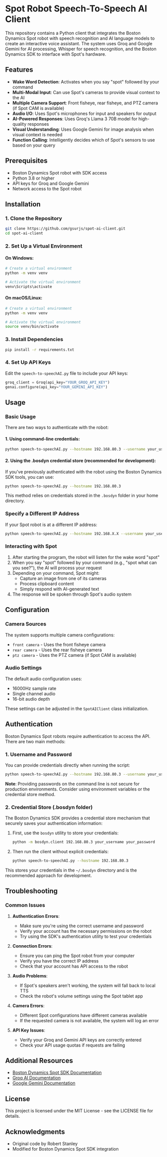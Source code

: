 # Spot Robot Speech-To-Speech AI Client

This repository contains a Python client that integrates the Boston Dynamics Spot robot with speech recognition and AI language models to create an interactive voice assistant. The system uses Groq and Google Gemini for AI processing, Whisper for speech recognition, and the Boston Dynamics SDK to interface with Spot's hardware.

## Features

- **Wake Word Detection**: Activates when you say "spot" followed by your command
- **Multi-Modal Input**: Can use Spot's cameras to provide visual context to the AI
- **Multiple Camera Support**: Front fisheye, rear fisheye, and PTZ camera (if Spot CAM is available)
- **Audio I/O**: Uses Spot's microphones for input and speakers for output
- **AI-Powered Responses**: Uses Groq's Llama 3 70B model for high-quality responses
- **Visual Understanding**: Uses Google Gemini for image analysis when visual context is needed
- **Function Calling**: Intelligently decides which of Spot's sensors to use based on your query

## Prerequisites

- Boston Dynamics Spot robot with SDK access
- Python 3.8 or higher
- API keys for Groq and Google Gemini
- Network access to the Spot robot

## Installation

### 1. Clone the Repository

```bash
git clone https://github.com/gsurjs/spot-ai-client.git
cd spot-ai-client
```

### 2. Set Up a Virtual Environment

#### On Windows:
```bash
# Create a virtual environment
python -m venv venv

# Activate the virtual environment
venv\Scripts\activate
```

#### On macOS/Linux:
```bash
# Create a virtual environment
python -m venv venv

# Activate the virtual environment
source venv/bin/activate
```

### 3. Install Dependencies

```bash
pip install -r requirements.txt
```

### 4. Set Up API Keys

Edit the `speech-to-speechAI.py` file to include your API keys:

```python
groq_client = Groq(api_key="YOUR_GROQ_API_KEY")
genai.configure(api_key="YOUR_GEMINI_API_KEY")
```

## Usage

### Basic Usage

There are two ways to authenticate with the robot:

#### 1. Using command-line credentials:

```bash
python speech-to-speechAI.py --hostname 192.168.80.3 --username your_username --password your_password
```

#### 2. Using the .bosdyn credential store (recommended for development):

If you've previously authenticated with the robot using the Boston Dynamics SDK tools, you can use:

```bash
python speech-to-speechAI.py --hostname 192.168.80.3
```

This method relies on credentials stored in the `.bosdyn` folder in your home directory.

### Specify a Different IP Address

If your Spot robot is at a different IP address:

```bash
python speech-to-speechAI.py --hostname 192.168.X.X --username your_username --password your_password
```

### Interacting with Spot

1. After starting the program, the robot will listen for the wake word "spot"
2. When you say "spot" followed by your command (e.g., "spot what can you see?"), the AI will process your request
3. Depending on your command, Spot might:
   - Capture an image from one of its cameras
   - Process clipboard content
   - Simply respond with AI-generated text
4. The response will be spoken through Spot's audio system

## Configuration

### Camera Sources

The system supports multiple camera configurations:

- `front camera` - Uses the front fisheye camera
- `rear camera` - Uses the rear fisheye camera
- `ptz camera` - Uses the PTZ camera (if Spot CAM is available)

### Audio Settings

The default audio configuration uses:

- 16000Hz sample rate
- Single channel audio
- 16-bit audio depth

These settings can be adjusted in the `SpotAIClient` class initialization.

## Authentication

Boston Dynamics Spot robots require authentication to access the API. There are two main methods:

### 1. Username and Password

You can provide credentials directly when running the script:

```bash
python speech-to-speechAI.py --hostname 192.168.80.3 --username your_username --password your_password
```

**Note**: Providing passwords on the command line is not secure for production environments. Consider using environment variables or the credential store method.

### 2. Credential Store (.bosdyn folder)

The Boston Dynamics SDK provides a credential store mechanism that securely saves your authentication information:

1. First, use the `bosdyn` utility to store your credentials:
   ```bash
   python -m bosdyn.client 192.168.80.3 your_username your_password
   ```

2. Then run the client without explicit credentials:
   ```bash
   python speech-to-speechAI.py --hostname 192.168.80.3
   ```

This stores your credentials in the `~/.bosdyn` directory and is the recommended approach for development.

## Troubleshooting

### Common Issues

1. **Authentication Errors**:
   - Make sure you're using the correct username and password
   - Verify your account has the necessary permissions on the robot
   - Try using the SDK's authentication utility to test your credentials

2. **Connection Errors**:
   - Ensure you can ping the Spot robot from your computer
   - Verify you have the correct IP address
   - Check that your account has API access to the robot

2. **Audio Problems**:
   - If Spot's speakers aren't working, the system will fall back to local TTS
   - Check the robot's volume settings using the Spot tablet app

3. **Camera Errors**:
   - Different Spot configurations have different cameras available
   - If the requested camera is not available, the system will log an error

4. **API Key Issues**:
   - Verify your Groq and Gemini API keys are correctly entered
   - Check your API usage quotas if requests are failing

## Additional Resources

- [Boston Dynamics Spot SDK Documentation](https://dev.bostondynamics.com/)
- [Groq AI Documentation](https://console.groq.com/docs)
- [Google Gemini Documentation](https://ai.google.dev/)

## License

This project is licensed under the MIT License - see the LICENSE file for details.

## Acknowledgments

- Original code by Robert Stanley
- Modified for Boston Dynamics Spot SDK integration
